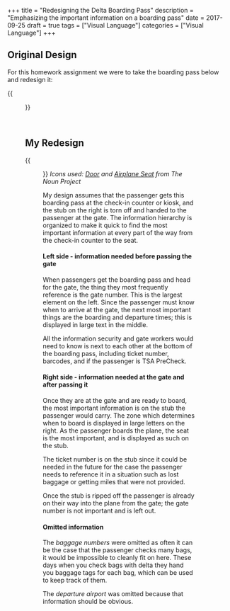 +++
title = "Redesigning the Delta Boarding Pass"
description = "Emphasizing the important information on a boarding pass"
date = 2017-09-25
draft = true
tags = ["Visual Language"]
categories = ["Visual Language"]
+++

## Original Design

For this homework assignment we were to take the boarding pass below and redesign it:

{{<figure src="/blog/images/visual_language/DeltaTicketToDesign.gif">}}

<br/>

## My Redesign

{{<figure src="/blog/images/visual_language/DanODeltaTicket.gif">}}
*Icons used: [Door](https://thenounproject.com/Aleksandr_Vector/collection/door/?oq=door&cidx=3&i=997892) and
[Airplane Seat](https://thenounproject.com/search/?q=airplane%20seat&i=91605) from The Noun Project*

My design assumes that the passenger gets this boarding pass at the check-in counter or kiosk,
and the stub on the right is torn off and handed to the passenger at the gate.  The information hierarchy is organized
to make it quick to find the most important information at every part of the way from the check-in counter to the seat.

#### Left side - information needed before passing the gate

When passengers get the boarding pass and head for the gate, the thing they most frequently reference is the gate number.
This is the largest element on the left.  Since the passenger must know when to arrive at the gate, the next most important things are the boarding and departure times;
this is displayed in large text in the middle.  

All the information security and gate workers would need to know is next to each other at the bottom of the boarding pass, including
ticket number, barcodes, and if the passenger is TSA PreCheck.  

#### Right side - information needed at the gate and after passing it

Once they are at the gate and are ready to board, the most important information is on the stub the passenger would carry.  The zone which determines when to board is displayed in large letters on the right.  As the passenger boards the plane,
the seat is the most important, and is displayed as such on the stub.  

The ticket number is on the stub since it could be needed in the future for the case the passenger needs to reference it in a situation such as lost baggage or getting miles
that were not provided.

Once the stub is ripped off the passenger is already on their way into the plane from the gate; the gate number is not important and is left out.  

#### Omitted information

The *baggage numbers* were omitted as often it can be the case that the passenger checks many bags, it would be impossible to cleanly fit on here.  These
days when you check bags with delta they hand you baggage tags for each bag, which can be used to keep track of them.

The *departure airport* was omitted because that information should be obvious.
